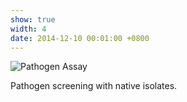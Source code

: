 ```yaml
---
show: true
width: 4
date: 2014-12-10 00:01:00 +0800
---
```

<div>
  <img data-src="{{ 'assets/images/photos/vivo.jpg' | relative_url }}" class="lazy w-100 rounded" src="{{ '/assets/images/empty_300x200.png' | relative_url }}" data-toggle="tooltip" data-placement="top" title="Pathogen Assay">
  <div class="card-body">
    <p class="card-text">
      Pathogen screening with native isolates.
    </p>
  </div>
</div>
